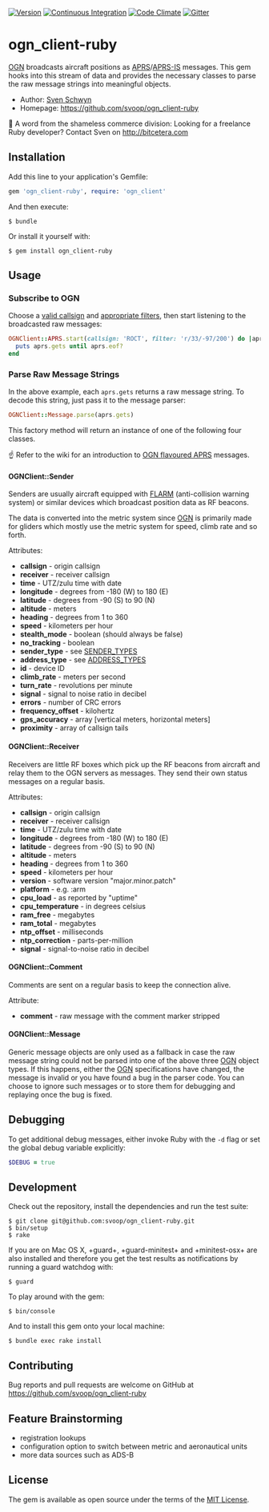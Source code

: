 [![Version](https://img.shields.io/gem/v/ogn_client-ruby.svg?style=flat)](https://rubygems.org/gems/ogn_client-ruby)
[![Continuous Integration](https://img.shields.io/travis/svoop/ogn_client-ruby/master.svg?style=flat)](https://travis-ci.org/svoop/ogn_client-ruby)
[![Code Climate](https://img.shields.io/codeclimate/github/svoop/ogn_client-ruby.svg?style=flat)](https://codeclimate.com/github/svoop/ogn_client-ruby)
[![Gitter](https://img.shields.io/gitter/room/svoop/ogn_client-ruby.svg?style=flat)](https://gitter.im/svoop/ogn_client-ruby)

# ogn_client-ruby

[OGN](http://glidernet.org) broadcasts aircraft positions as [APRS](http://www.aprs.org)/[APRS-IS](http://www.aprs-is.net) messages. This gem hooks into this stream of data and provides the necessary classes to parse the raw message strings into meaningful objects.

* Author: [Sven Schwyn](http://bitcetera.com)
* Homepage: https://github.com/svoop/ogn_client-ruby

:loudspeaker: A word from the shameless commerce division: Looking for a freelance Ruby developer? Contact Sven on http://bitcetera.com

## Installation

Add this line to your application's Gemfile:

```ruby
gem 'ogn_client-ruby', require: 'ogn_client'
```

And then execute:

    $ bundle

Or install it yourself with:

    $ gem install ogn_client-ruby

## Usage

### Subscribe to OGN

Choose a [valid callsign](http://www.aprs-is.net/Connecting.aspx#loginrules) and [appropriate filters](http://www.aprs-is.net/javAPRSFilter.aspx), then start listening to the broadcasted raw messages:

```ruby
OGNClient::APRS.start(callsign: 'ROCT', filter: 'r/33/-97/200') do |aprs|
  puts aprs.gets until aprs.eof?
end
```

### Parse Raw Message Strings

In the above example, each `aprs.gets` returns a raw message string. To decode this string, just pass it to the message parser:

```ruby
OGNClient::Message.parse(aprs.gets)
```

This factory method will return an instance of one of the following four classes.

:point_up: Refer to the wiki for an introduction to [OGN flavoured APRS](https://github.com/svoop/ogn_client-ruby/wiki) messages.

#### OGNClient::Sender

Senders are usually aircraft equipped with [FLARM](https://flarm.com) (anti-collision warning system) or similar devices which broadcast position data as RF beacons.

The data is converted into the metric system since [OGN](http://glidernet.org) is primarily made for gliders which mostly use the metric system for speed, climb rate and so forth.

Attributes:
* **callsign** - origin callsign
* **receiver** - receiver callsign
* **time** - UTZ/zulu time with date
* **longitude** - degrees from -180 (W) to 180 (E)
* **latitude** - degrees from -90 (S) to 90 (N)
* **altitude** - meters
* **heading** - degrees from 1 to 360
* **speed** - kilometers per hour
* **stealth_mode** - boolean (should always be false)
* **no_tracking** - boolean
* **sender_type** - see [SENDER_TYPES](https://github.com/svoop/ogn_client-ruby/blob/master/lib/ogn_client/messages/sender.rb)
* **address_type** - see [ADDRESS_TYPES](https://github.com/svoop/ogn_client-ruby/blob/master/lib/ogn_client/messages/sender.rb)
* **id** - device ID
* **climb_rate** - meters per second
* **turn_rate** - revolutions per minute
* **signal** - signal to noise ratio in decibel
* **errors** - number of CRC errors
* **frequency_offset** - kilohertz
* **gps_accuracy** - array [vertical meters, horizontal meters]
* **proximity** - array of callsign tails

#### OGNClient::Receiver

Receivers are little RF boxes which pick up the RF beacons from aircraft and relay them to the OGN servers as messages. They send their own status messages on a regular basis.

Attributes:
* **callsign** - origin callsign
* **receiver** - receiver callsign
* **time** - UTZ/zulu time with date
* **longitude** - degrees from -180 (W) to 180 (E)
* **latitude** - degrees from -90 (S) to 90 (N)
* **altitude** - meters
* **heading** - degrees from 1 to 360
* **speed** - kilometers per hour
* **version** - software version "major.minor.patch"
* **platform** - e.g. :arm
* **cpu_load** - as reported by "uptime"
* **cpu_temperature** - in degrees celsius
* **ram_free** - megabytes
* **ram_total** - megabytes
* **ntp_offset** - milliseconds
* **ntp_correction** - parts-per-million
* **signal** - signal-to-noise ratio in decibel

#### OGNClient::Comment

Comments are sent on a regular basis to keep the connection alive.

Attribute:
* **comment** - raw message with the comment marker stripped

#### OGNClient::Message

Generic message objects are only used as a fallback in case the raw message string could not be parsed into one of the above three [OGN](http://glidernet.org) object types. If this happens, either the [OGN](http://glidernet.org) specifications have changed, the message is invalid or you have found a bug in the parser code. You can choose to ignore such messages or to store them for debugging and replaying once the bug is fixed.

## Debugging

To get additional debug messages, either invoke Ruby with the `-d` flag or set the global debug variable explicitly:

```ruby
$DEBUG = true
```

## Development

Check out the repository, install the dependencies and run the test suite:

    $ git clone git@github.com:svoop/ogn_client-ruby.git
    $ bin/setup
    $ rake

If you are on Mac OS X, +guard+, +guard-minitest+ and +minitest-osx+ are also installed and therefore you get the test results as notifications by running a guard watchdog with:

    $ guard

To play around with the gem:

    $ bin/console

And to install this gem onto your local machine:

    $ bundle exec rake install

## Contributing

Bug reports and pull requests are welcome on GitHub at https://github.com/svoop/ogn_client-ruby

## Feature Brainstorming

* registration lookups
* configuration option to switch between metric and aeronautical units
* more data sources such as ADS-B

## License

The gem is available as open source under the terms of the [MIT License](http://opensource.org/licenses/MIT).
